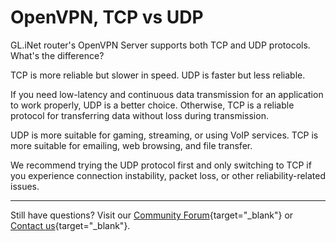 # OpenVPN, TCP vs UDP

GL.iNet router's OpenVPN Server supports both TCP and UDP protocols. What's the difference?

TCP is more reliable but slower in speed. UDP is faster but less reliable.

If you need low-latency and continuous data transmission for an application to work properly, UDP is a better choice. Otherwise, TCP is a reliable protocol for transferring data without loss during transmission. 

UDP is more suitable for gaming, streaming, or using VoIP services. TCP is more suitable for emailing, web browsing, and file transfer.

We recommend trying the UDP protocol first and only switching to TCP if you experience connection instability, packet loss, or other reliability-related issues.

---

Still have questions? Visit our [Community Forum](https://forum.gl-inet.com){target="_blank"} or [Contact us](https://www.gl-inet.com/contacts/){target="_blank"}.
